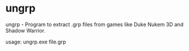 # ungrp
ungrp - Program to extract .grp files from games like Duke Nukem 3D and Shadow Warrior.

usage: ungrp.exe file.grp
